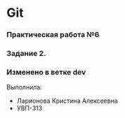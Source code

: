# Git
### Практическая работа №6
### Задание 2.
### Изменено в ветке dev

Выполнила:
* Ларионова Кристина Алексеевна
* УВП-313
